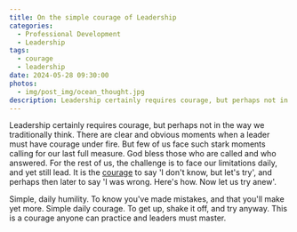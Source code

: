 ```yaml
---
title: On the simple courage of Leadership
categories:
  - Professional Development
  - Leadership
tags:
  - courage
  - leadership
date: 2024-05-28 09:30:00
photos: 
  - img/post_img/ocean_thought.jpg
description: Leadership certainly requires courage, but perhaps not in the way we traditionally think. Rather it is more like simple daily humility of action. 
---
```

Leadership certainly requires courage, but perhaps not in the way we traditionally think. There are clear and obvious moments when a leader must have courage under fire. But few of us face such stark moments calling for our last full measure. God bless those who are called and who answered. For the rest of us, the challenge is to face our limitations daily, and yet still lead. It is the [courage](/blog/form_of_every_vitrue/) to say 'I don't know, but let's try', and perhaps then later to say 'I was wrong. Here's how. Now let us try anew'.

Simple, daily humility. To know you've made mistakes, and that you'll make yet more. Simple daily courage. To get up, shake it off, and try anyway. This is a courage anyone can practice and leaders must master. 